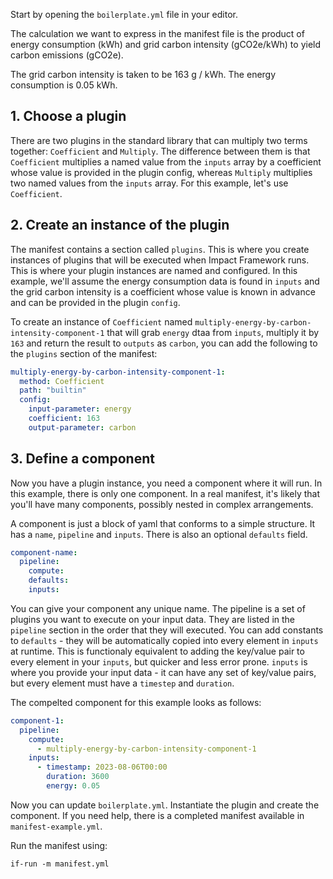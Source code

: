Start by opening the `boilerplate.yml` file in your editor.

The calculation we want to express in the manifest file is the product of energy consumption (kWh) and grid carbon intensity (gCO2e/kWh) to yield carbon emissions (gCO2e).

The grid carbon intensity is taken to be 163 g / kWh.
The energy consumption is 0.05 kWh.

## 1. Choose a plugin

There are two plugins in the standard library that can multiply two terms together: `Coefficient` and `Multiply`.
The difference between them is that `Coefficient` multiplies a named value from the `inputs` array by a coefficient whose value is provided in the plugin config, whereas `Multiply` multiplies two named values from the `inputs` array. For this example, let's use `Coefficient`.

## 2. Create an instance of the plugin

The manifest contains a section called `plugins`. This is where you create instances of plugins that will be executed when Impact Framework runs. This is where your plugin instances are named and configured. In this example, we'll assume the energy consumption data is found in `inputs` and the grid carbon intensity is a coefficient whose value is known in advance and can be provided in the plugin `config`.

To create an instance of `Coefficient` named `multiply-energy-by-carbon-intensity-component-1` that will grab `energy` dtaa from `inputs`, multiply it by `163` and return the result to `outputs` as `carbon`, you can add the following to the `plugins` section of the manifest:

```yaml
multiply-energy-by-carbon-intensity-component-1:
  method: Coefficient
  path: "builtin"
  config:
    input-parameter: energy
    coefficient: 163
    output-parameter: carbon
```

## 3. Define a component

Now you have a plugin instance, you need a component where it will run. In this example, there is only one component. In a real manifest, it's likely that you'll have many components, possibly nested in complex arrangements.

A component is just a block of yaml that conforms to a simple structure. It has a `name`, `pipeline` and `inputs`. There is also an optional `defaults` field.

```yaml
component-name:
  pipeline:
    compute:
    defaults:
    inputs:

```

You can give your component any unique name. The pipeline is a set of plugins you want to execute on your input data. They are listed in the `pipeline` section in the order that they will executed. You can add constants to `defaults` - they will be automatically copied into every element in `inputs` at runtime. This is functionaly equivalent to adding the key/value pair to every element in your `inputs`, but quicker and less error prone. `inputs` is where you provide your input data - it can have any set of key/value pairs, but every element must have a `timestep` and `duration`.

The compelted component for this example looks as follows:

```yaml
component-1:
  pipeline:
    compute:
      - multiply-energy-by-carbon-intensity-component-1
    inputs:
      - timestamp: 2023-08-06T00:00
        duration: 3600
        energy: 0.05
```


Now you can update `boilerplate.yml`. Instantiate the plugin and create the component. If you need help, there is a completed manifest available in `manifest-example.yml`.

Run the manifest using:

```
if-run -m manifest.yml
```

